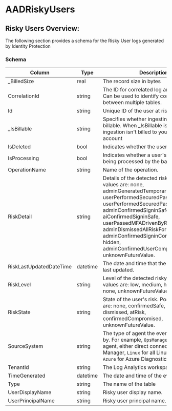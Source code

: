 # AADRiskyUsers

## Risky Users Overview:

The following section provides a schema for the Risky User logs generated by Identity Protection&#x20;

### Schema

| Column                  | Type     | Description                                                                                                                                                                                                                                                                                                                                                                       |
| ----------------------- | -------- | --------------------------------------------------------------------------------------------------------------------------------------------------------------------------------------------------------------------------------------------------------------------------------------------------------------------------------------------------------------------------------- |
| \_BilledSize            | real     | The record size in bytes                                                                                                                                                                                                                                                                                                                                                          |
| CorrelationId           | string   | The ID for correlated log analytics events. Can be used to identify correlated events between multiple tables.                                                                                                                                                                                                                                                                    |
| Id                      | string   | Unique ID of the user at risk.                                                                                                                                                                                                                                                                                                                                                    |
| \_IsBillable            | string   | Specifies whether ingesting the data is billable. When \_IsBillable is `false` ingestion isn't billed to your Azure account                                                                                                                                                                                                                                                       |
| IsDeleted               | bool     | Indicates whether the user is deleted.                                                                                                                                                                                                                                                                                                                                            |
| IsProcessing            | bool     | Indicates whether a user's risky state is being processed by the backend.                                                                                                                                                                                                                                                                                                         |
| OperationName           | string   | Name of the operation.                                                                                                                                                                                                                                                                                                                                                            |
| RiskDetail              | string   | Details of the detected risk. Possible values are: none, adminGeneratedTemporaryPassword, userPerformedSecuredPasswordChange, userPerformedSecuredPasswordReset, adminConfirmedSigninSafe, aiConfirmedSigninSafe, userPassedMFADrivenByRiskBasedPolicy, adminDismissedAllRiskForUser, adminConfirmedSigninCompromised, hidden, adminConfirmedUserCompromised, unknownFutureValue. |
| RiskLastUpdatedDateTime | datetime | The date and time that the risky user was last updated.                                                                                                                                                                                                                                                                                                                           |
| RiskLevel               | string   | Level of the detected risky user. Possible values are: low, medium, high, hidden, none, unknownFutureValue.                                                                                                                                                                                                                                                                       |
| RiskState               | string   | State of the user's risk. Possible values are: none, confirmedSafe, remediated, dismissed, atRisk, confirmedCompromised, unknownFutureValue.                                                                                                                                                                                                                                      |
| SourceSystem            | string   | The type of agent the event was collected by. For example, `OpsManager` for Windows agent, either direct connect or Operations Manager, `Linux` for all Linux agents, or `Azure` for Azure Diagnostics                                                                                                                                                                            |
| TenantId                | string   | The Log Analytics workspace ID                                                                                                                                                                                                                                                                                                                                                    |
| TimeGenerated           | datetime | The date and time of the event in UTC.                                                                                                                                                                                                                                                                                                                                            |
| Type                    | string   | The name of the table                                                                                                                                                                                                                                                                                                                                                             |
| UserDisplayName         | string   | Risky user display name.                                                                                                                                                                                                                                                                                                                                                          |
| UserPrincipalName       | string   | Risky user principal name.                                                                                                                                                                                                                                                                                                                                                        |
